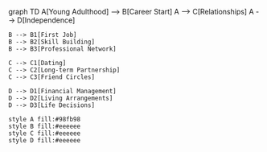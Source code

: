 graph TD
    A[Young Adulthood] --> B[Career Start]
    A --> C[Relationships]
    A --> D[Independence]
    
    B --> B1[First Job]
    B --> B2[Skill Building]
    B --> B3[Professional Network]
    
    C --> C1[Dating]
    C --> C2[Long-term Partnership]
    C --> C3[Friend Circles]
    
    D --> D1[Financial Management]
    D --> D2[Living Arrangements]
    D --> D3[Life Decisions]

    style A fill:#98fb98
    style B fill:#eeeeee
    style C fill:#eeeeee
    style D fill:#eeeeee
